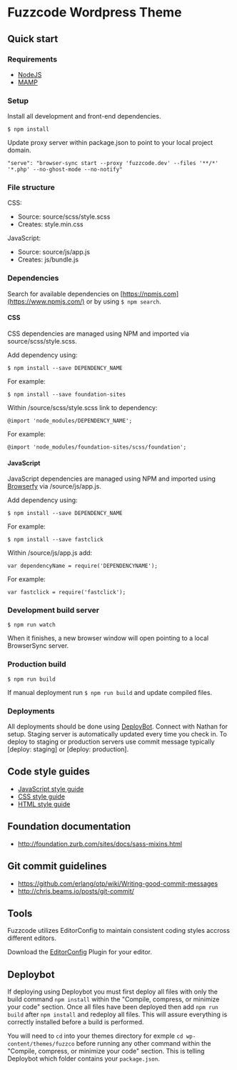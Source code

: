 # Fuzzcode Wordpress Theme

## Quick start

### Requirements

* [NodeJS](http://nodejs.org/)
* [MAMP](https://www.mamp.info/)

### Setup

Install all development and front-end dependencies.

```
$ npm install
```

Update proxy server within package.json to point to your local project domain.

```
"serve": "browser-sync start --proxy 'fuzzcode.dev' --files '**/*' '*.php' --no-ghost-mode --no-notify"
```

### File structure

CSS:

* Source: source/scss/style.scss
* Creates: style.min.css

JavaScript:

* Source: source/js/app.js
* Creates: js/bundle.js

### Dependencies

Search for available dependencies on [https://npmjs.com](https://www.npmjs.com/) or by using `$ npm search`.

#### CSS

CSS dependencies are managed using NPM and imported via source/scss/style.scss.

Add dependency using:

```
$ npm install --save DEPENDENCY_NAME
```

For example:

```
$ npm install --save foundation-sites
```

Within /source/scss/style.scss link to dependency:

```
@import 'node_modules/DEPENDENCY_NAME';
```

For example:

```
@import 'node_modules/foundation-sites/scss/foundation';
```

#### JavaScript

JavaScript dependencies are managed using NPM and imported using [Browserfy](http://browserify.org/) via /source/js/app.js.

Add dependency using:

```
$ npm install --save DEPENDENCY_NAME
```

For example:

```
$ npm install --save fastclick
```

Within /source/js/app.js add:

```
var dependencyName = require('DEPENDENCYNAME');
```

For example:

```
var fastclick = require('fastclick');
```

### Development build server

```
$ npm run watch
```

When it finishes, a new browser window will open pointing to a local BrowserSync server.

### Production build

```
$ npm run build
```

If manual deployment run `$ npm run build` and update compiled files.

### Deployments

All deployments should be done using [DeployBot](https://deploybot.com/). Connect with Nathan for setup. Staging server is automatically updated every time you check in. To deploy to staging or production servers use commit message typically [deploy: staging] or [deploy: production].

## Code style guides

* [JavaScript style guide](https://bitbucket.org/fuzzco/fuzzcode/wiki/JavaScript%20Style%20Guide)
* [CSS style guide](https://bitbucket.org/fuzzco/fuzzcode/wiki/CSS%20Style%20Guide)
* [HTML style guide](https://bitbucket.org/fuzzco/fuzzcode/wiki/HTML%20Style%20Guide)

## Foundation documentation

* http://foundation.zurb.com/sites/docs/sass-mixins.html

## Git commit guidelines

* https://github.com/erlang/otp/wiki/Writing-good-commit-messages
* http://chris.beams.io/posts/git-commit/

## Tools

Fuzzcode utilizes EditorConfig to maintain consistent coding styles accross different editors.

Download the [EditorConfig](http://editorconfig.org/) Plugin for your editor.

## Deploybot

If deploying using Deploybot you must first deploy all files with only the build command ```npm install``` within the "Compile, compress, or minimize your code" section. Once all files have been deployed then add ```npm run build``` after ```npm install``` and redeploy all files. This will assure everything is correctly installed before a build is performed.

You will need to ```cd``` into your themes directory for exmple ```cd wp-content/themes/fuzzco``` before running any other command within the "Compile, compress, or minimize your code" section. This is telling Deploybot which folder contains your ```package.json```.
